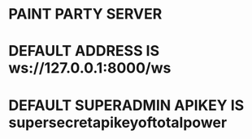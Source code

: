  # PAINT PARTY SERVER 
 # DEFAULT ADDRESS IS ws://127.0.0.1:8000/ws
 # DEFAULT SUPERADMIN APIKEY IS supersecretapikeyoftotalpower
